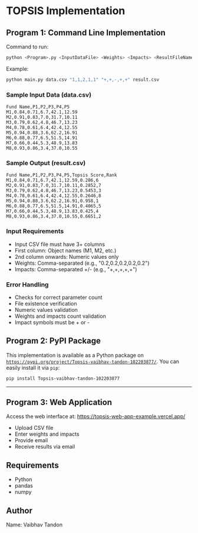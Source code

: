 # TOPSIS Implementation

## Program 1: Command Line Implementation
Command to run:
```bash
python <Program>.py <InputDataFile> <Weights> <Impacts> <ResultFileName>
```

Example:
```bash
python main.py data.csv "1,1,2,1,1" "+,+,-,+,+" result.csv
```

### Sample Input Data (data.csv)
```
Fund Name,P1,P2,P3,P4,P5
M1,0.84,0.71,6.7,42.1,12.59
M2,0.91,0.83,7.0,31.7,10.11
M3,0.79,0.62,4.8,46.7,13.23
M4,0.78,0.61,6.4,42.4,12.55
M5,0.94,0.88,3.6,62.2,16.91
M6,0.88,0.77,6.5,51.5,14.91
M7,0.66,0.44,5.3,48.9,13.83
M8,0.93,0.86,3.4,37.0,10.55
```

### Sample Output (result.csv)
```
Fund Name,P1,P2,P3,P4,P5,Topsis Score,Rank
M1,0.84,0.71,6.7,42.1,12.59,0.286,6
M2,0.91,0.83,7.0,31.7,10.11,0.2852,7
M3,0.79,0.62,4.8,46.7,13.23,0.5453,3
M4,0.78,0.61,6.4,42.4,12.55,0.2646,8
M5,0.94,0.88,3.6,62.2,16.91,0.958,1
M6,0.88,0.77,6.5,51.5,14.91,0.4065,5
M7,0.66,0.44,5.3,48.9,13.83,0.425,4
M8,0.93,0.86,3.4,37.0,10.55,0.6651,2

```

### Input Requirements
- Input CSV file must have 3+ columns
- First column: Object names (M1, M2, etc.)
- 2nd column onwards: Numeric values only
- Weights: Comma-separated (e.g., "0.2,0.2,0.2,0.2,0.2")
- Impacts: Comma-separated +/- (e.g., "+,+,+,+,+")

### Error Handling
- Checks for correct parameter count
- File existence verification
- Numeric values validation
- Weights and impacts count validation
- Impact symbols must be + or -

## Program 2: PyPI Package
This implementation is available as a Python package on [`https://pypi.org/project/Topsis-vaibhav-tandon-102203877/`](https://pypi.org/project/Topsis-vaibhav-tandon-102203877/). You can easily install it via `pip`:

```bash
pip install Topsis-vaibhav-tandon-102203877
```
---

## Program 3: Web Application
Access the web interface at: https://topsis-web-app-example.vercel.app/
- Upload CSV file
- Enter weights and impacts
- Provide email
- Receive results via email

## Requirements
- Python
- pandas
- numpy

## Author
Name: Vaibhav Tandon


